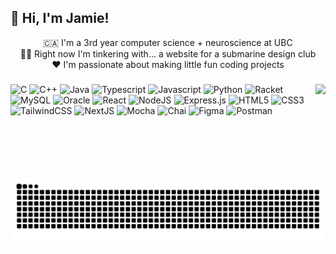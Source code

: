## 👋 Hi, I'm Jamie!

<div align="center">

🇨🇦 I'm a 3rd year computer science + neuroscience at UBC  
👨‍🏫 Right now I'm tinkering with... a website for a submarine design club  
❤️ I'm passionate about making little fun coding projects  

</div>

###

<img align="right" height="150" src="https://media.discordapp.net/attachments/1301530394805534791/1303940265740075050/544069B5-179F-4439-ABCD-2B16C30E1A8C.gif?ex=680db381&is=680c6201&hm=a442241f504d0cd81c029a8d9a4c98c9bd028e96c46386b71f28728e0b5cc212&=&width=966&height=501"  />

###

<div align="left">

![C](https://img.shields.io/badge/c-%238fA4BD.svg?style=for-the-badge&logo=c&logoColor=white)
![C++](https://img.shields.io/badge/C++-%2300599C.svg?style=for-the-badge&logo=cplusplus&logoColor=white)
![Java](https://img.shields.io/badge/java-%23ED8B00.svg?style=for-the-badge&logo=openjdk&logoColor=white)
![Typescript](https://img.shields.io/badge/typescript-%23007ACC.svg?style=for-the-badge&logo=typescript&logoColor=white)
![Javascript](https://img.shields.io/badge/javascript-%23c5af07.svg?style=for-the-badge&logo=javascript&logoColor=white)
![Python](https://img.shields.io/badge/python-%233776AB.svg?style=for-the-badge&logo=python&logoColor=white)
![Racket](https://img.shields.io/badge/racket-%239F1D20.svg?style=for-the-badge&logo=racket&logoColor=white)
![MySQL](https://img.shields.io/badge/mysql-%234479A1.svg?style=for-the-badge&logo=mysql&logoColor=white)
![Oracle](https://img.shields.io/badge/oracle-%23C74634.svg?style=for-the-badge&logo=adobe%20photoshop&logoColor=white)
![React](https://img.shields.io/badge/react-%2320232a.svg?style=for-the-badge&logo=react&logoColor=%2361DAFB)
![NodeJS](https://img.shields.io/badge/node.js-6DA55F?style=for-the-badge&logo=node.js&logoColor=white)
![Express.js](https://img.shields.io/badge/express.js-%23404d59.svg?style=for-the-badge&logo=express&logoColor=%2361DAFB)
![HTML5](https://img.shields.io/badge/html5-%23E34F26.svg?style=for-the-badge&logo=html5&logoColor=white)
![CSS3](https://img.shields.io/badge/css3-%23663399.svg?style=for-the-badge&logo=css3&logoColor=white)
![TailwindCSS](https://img.shields.io/badge/tailwindcss-%2338B2AC.svg?style=for-the-badge&logo=tailwind-css&logoColor=white)
![NextJS](https://img.shields.io/badge/Next-black?style=for-the-badge&logo=next.js&logoColor=white)
![Mocha](https://img.shields.io/badge/mocha-%238D6748.svg?style=for-the-badge&logo=mocha&logoColor=white)
![Chai](https://img.shields.io/badge/chai-%23A30701.svg?style=for-the-badge&logo=chai&logoColor=white)
![Figma](https://img.shields.io/badge/figma-%23F24E1E.svg?style=for-the-badge&logo=figma&logoColor=white)
![Postman](https://img.shields.io/badge/postman-%23FF6C37.svg?style=for-the-badge&logo=postman&logoColor=white)

</div>

###

<picture>
  <source media="(prefers-color-scheme: dark)" srcset="https://raw.githubusercontent.com/jamiekim22/jamiekim22/output/github-snake-dark.svg" />
  <source media="(prefers-color-scheme: light)" srcset="https://raw.githubusercontent.com/jamiekim22/jamiekim22/output/github-snake.svg" />
  <img alt="github-snake" src="https://raw.githubusercontent.com/jamiekim22/jamiekim22/output/github-snake.svg" />
</picture>

<!--
<img src="https://raw.githubusercontent.com/devicons/devicon/master/icons/c/c-original.svg" alt="c" style="width:2.5em; height:2.5em" />
<img src="https://raw.githubusercontent.com/devicons/devicon/master/icons/cplusplus/cplusplus-original.svg" alt="cplusplus" style="width:2.5em; height:2.5em" />
<img src="https://raw.githubusercontent.com/devicons/devicon/master/icons/java/java-original.svg" alt="java" style="width:2.5em; height:2.5em" />
<img src="https://raw.githubusercontent.com/devicons/devicon/master/icons/typescript/typescript-original.svg" alt="typescript" style="width:2.5em; height:2.5em" />
<img src="https://raw.githubusercontent.com/devicons/devicon/master/icons/javascript/javascript-original.svg" alt="javascript" style="width:2.5em; height:2.5em" />
<img src="https://raw.githubusercontent.com/devicons/devicon/master/icons/python/python-original.svg" alt="python" style="width:2.5em; height:2.5em" />
<img src="https://raw.githubusercontent.com/devicons/devicon/master/icons/mysql/mysql-original-wordmark.svg" alt="mysql" style="width:2.5em; height:2.5em" />
<img src="https://raw.githubusercontent.com/devicons/devicon/master/icons/oracle/oracle-original.svg" alt="oracle" style="width:2.5em; height:2.5em" />
<img src="https://raw.githubusercontent.com/devicons/devicon/master/icons/react/react-original-wordmark.svg" alt="react" style="width:2.5em; height:2.5em" />
<img src="https://raw.githubusercontent.com/devicons/devicon/master/icons/nodejs/nodejs-original-wordmark.svg" alt="nodejs" style="width:2.5em; height:2.5em" />
<img src="https://raw.githubusercontent.com/devicons/devicon/master/icons/express/express-original-wordmark.svg" alt="express" style="width:2.5em; height:2.5em" />
<img src="https://www.vectorlogo.zone/logos/tailwindcss/tailwindcss-icon.svg" alt="tailwind" style="width:2.5em; height:2.5em" />
<img src="https://raw.githubusercontent.com/devicons/devicon/master/icons/html5/html5-original-wordmark.svg" alt="html5" style="width:2.5em; height:2.5em" />
<img src="https://raw.githubusercontent.com/devicons/devicon/master/icons/css3/css3-original-wordmark.svg" alt="css3" style="width:2.5em; height:2.5em" />
<img src="https://www.vectorlogo.zone/logos/mochajs/mochajs-icon.svg" alt="mocha" style="width:2.5em; height:2.5em" />
<img src="https://www.vectorlogo.zone/logos/figma/figma-icon.svg" alt="figma" style="width:2.5em; height:2.5em" />
<img src="https://raw.githubusercontent.com/devicons/devicon/master/icons/photoshop/photoshop-line.svg" alt="photoshop" style="width:2.5em; height:2.5em" />
<img src="https://www.vectorlogo.zone/logos/getpostman/getpostman-icon.svg" alt="postman" style="width:2.5em; height:2.5em" />
<img src="https://www.vectorlogo.zone/logos/git-scm/git-scm-icon.svg" alt="git" style="width:2.5em; height:2.5em" />
<img src="https://cdn.worldvectorlogo.com/logos/nextjs-2.svg" alt="nextjs" style="width:2.5em; height:2.5em" />
-->
